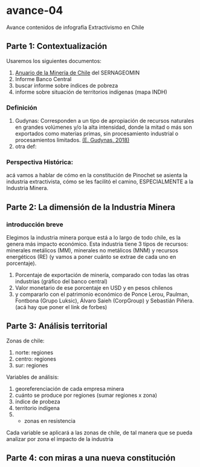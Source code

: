 # avance-04
Avance contenidos de infografía Extractivismo en Chile

## Parte 1: Contextualización

Usaremos los siguientes documentos:
1. [Anuario de la Minería de Chile](https://www.sernageomin.cl/anuario-de-la-mineria-de-chile/) del SERNAGEOMIN
2. Informe Banco Central 
3. buscar informe sobre índices de pobreza
4. informe sobre situación de territorios indígenas (mapa INDH)

### Definición
1. Gudynas: Corresponden a un tipo de apropiación de recursos naturales en grandes volúmenes y/o la alta intensidad, donde la mitad o más son exportados como materias primas, sin procesamiento industrial o procesamientos limitados. [(E. Gudynas, 2018)](http://gudynas.com/wp-content/uploads/GudynasExtractivismosConceptoViolenciasFuhem18.pdf)
2. otra def: 

### Perspectiva Histórica: 
acá vamos a hablar de cómo en la constitución de Pinochet se asienta la industria extractivista, cómo se les facilitó el camino, ESPECIALMENTE a la Industria Minera. 

## Parte 2: La dimensión de la Industria Minera
### introducción breve
Elegimos la industria minera porque está a lo largo de todo chile, es la genera más impacto económico. Esta industria tiene 3 tipos de recursos: minerales metálicos (MM), minerales no metálicos (MNM) y recursos energéticos (RE) (y vamos a poner cuánto se extrae de cada uno en porcentaje).

1. Porcentaje de exportación de minería, comparado con todas las otras industrias (gráfico del banco central) 
2. Valor monetario de ese porcentaje en USD y en pesos chilenos
3. y compararlo con el patrimonio económico de Ponce Lerou, Paulman, Fontbona (Grupo Luksic), Álvaro Saieh (CorpGroup) y Sebastián Piñera. (acá hay que poner el link de forbes) 

## Parte 3: Análisis territorial

Zonas de chile:
1. norte: regiones
2. centro: regiones
3. sur: regiones

Variables de análisis: 
1. georeferenciación de cada empresa minera
2. cuánto se produce por regiones (sumar regiones x zona)
3. índice de probeza
4. territorio indígena
5. * zonas en resistencia

Cada variable se aplicará a las zonas de chile, de tal manera que se pueda analizar por zona el impacto de la industria

## Parte 4: con miras a una nueva constitución

